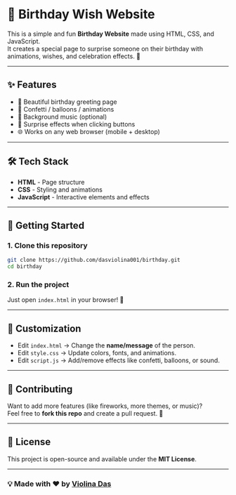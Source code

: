 # 🎉 Birthday Wish Website

This is a simple and fun **Birthday Website** made using HTML, CSS, and JavaScript.  
It creates a special page to surprise someone on their birthday with animations, wishes, and celebration effects. 🥳

---

## ✨ Features
- 🎂 Beautiful birthday greeting page
- 🎉 Confetti / balloons / animations
- 🎵 Background music (optional)
- 🎁 Surprise effects when clicking buttons
- 🌐 Works on any web browser (mobile + desktop)

---

## 🛠️ Tech Stack
- **HTML** - Page structure
- **CSS** - Styling and animations
- **JavaScript** - Interactive elements and effects

---

## 🚀 Getting Started

### 1. Clone this repository
```bash
git clone https://github.com/dasviolina001/birthday.git
cd birthday
```

### 2. Run the project
Just open `index.html` in your browser! 🎂

---

## 🎨 Customization
- Edit `index.html` → Change the **name/message** of the person.
- Edit `style.css` → Update colors, fonts, and animations.
- Edit `script.js` → Add/remove effects like confetti, balloons, or sound.

---

## 🤝 Contributing
Want to add more features (like fireworks, more themes, or music)?  
Feel free to **fork this repo** and create a pull request. 🚀

---

## 📜 License
This project is open-source and available under the **MIT License**.

---

### 💡 Made with ❤️ by [Violina Das](https://github.com/dasviolina001)
